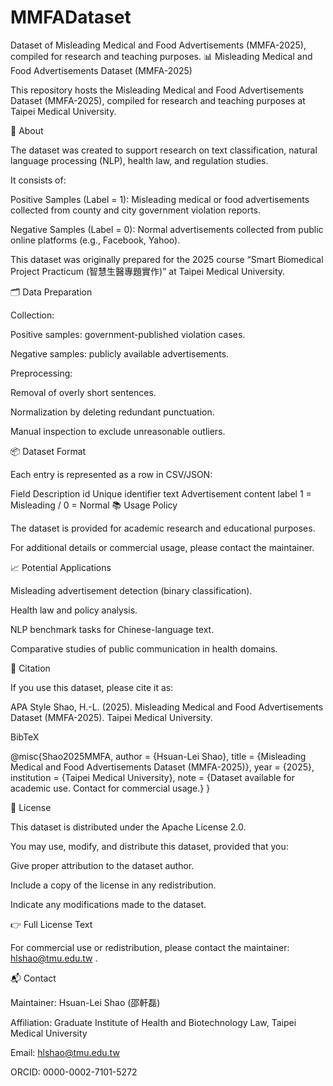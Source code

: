 # MMFADataset
Dataset of Misleading Medical and Food Advertisements (MMFA-2025), compiled for research and teaching purposes.
📊 Misleading Medical and Food Advertisements Dataset (MMFA-2025)

This repository hosts the Misleading Medical and Food Advertisements Dataset (MMFA-2025), compiled for research and teaching purposes at Taipei Medical University.

📖 About

The dataset was created to support research on text classification, natural language processing (NLP), health law, and regulation studies.

It consists of:

Positive Samples (Label = 1): Misleading medical or food advertisements collected from county and city government violation reports.

Negative Samples (Label = 0): Normal advertisements collected from public online platforms (e.g., Facebook, Yahoo).

This dataset was originally prepared for the 2025 course “Smart Biomedical Project Practicum (智慧生醫專題實作)” at Taipei Medical University.

🗂️ Data Preparation

Collection:

Positive samples: government-published violation cases.

Negative samples: publicly available advertisements.

Preprocessing:

Removal of overly short sentences.

Normalization by deleting redundant punctuation.

Manual inspection to exclude unreasonable outliers.

📦 Dataset Format

Each entry is represented as a row in CSV/JSON:

Field	Description
id	Unique identifier
text	Advertisement content
label	1 = Misleading / 0 = Normal
📚 Usage Policy

The dataset is provided for academic research and educational purposes.

For additional details or commercial usage, please contact the maintainer.

📈 Potential Applications

Misleading advertisement detection (binary classification).

Health law and policy analysis.

NLP benchmark tasks for Chinese-language text.

Comparative studies of public communication in health domains.

📌 Citation

If you use this dataset, please cite it as:

APA Style
Shao, H.-L. (2025). Misleading Medical and Food Advertisements Dataset (MMFA-2025). Taipei Medical University.

BibTeX

@misc{Shao2025MMFA,
  author       = {Hsuan-Lei Shao},
  title        = {Misleading Medical and Food Advertisements Dataset (MMFA-2025)},
  year         = {2025},
  institution  = {Taipei Medical University},
  note         = {Dataset available for academic use. Contact for commercial usage.}
}

📜 License

This dataset is distributed under the Apache License 2.0.

You may use, modify, and distribute this dataset, provided that you:

Give proper attribution to the dataset author.

Include a copy of the license in any redistribution.

Indicate any modifications made to the dataset.

👉 Full License Text

For commercial use or redistribution, please contact the maintainer: hlshao@tmu.edu.tw
.

📬 Contact

Maintainer: Hsuan-Lei Shao (邵軒磊)

Affiliation: Graduate Institute of Health and Biotechnology Law, Taipei Medical University

Email: hlshao@tmu.edu.tw

ORCID: 0000-0002-7101-5272

